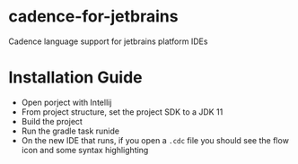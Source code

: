 # cadence-for-jetbrains
Cadence language support for jetbrains platform IDEs

# Installation Guide
- Open porject with Intellij
- From project structure, set the project SDK to a JDK 11
- Build the project
- Run the gradle task runide
- On the new IDE that runs, if you open a `.cdc` file you should see the flow icon and some syntax highlighting

